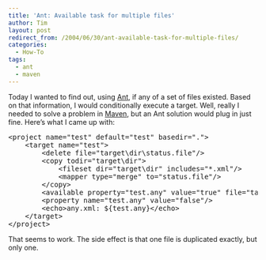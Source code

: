 ```yaml
---
title: 'Ant: Available task for multiple files'
author: Tim
layout: post
redirect_from: /2004/06/30/ant-available-task-for-multiple-files/
categories:
  - How-To
tags:
  - ant
  - maven
---
```

Today I wanted to find out, using [Ant][1], if any of a set of files existed. Based on that information, I would conditionally execute a target. Well, really I needed to solve a problem in [Maven][2], but an Ant solution would plug in just fine. Here&#8217;s what I came up with:

<pre>&lt;project name="test" default="test" basedir=".">
    &lt;target name="test">
        &lt;delete file="target\dir\status.file"/>
        &lt;copy todir="target\dir">
            &lt;fileset dir="target\dir" includes="*.xml"/>
            &lt;mapper type="merge" to="status.file"/>
        &lt;/copy>
        &lt;available property="test.any" value="true" file="target\dir\status.file"/>
        &lt;property name="test.any" value="false"/>
        &lt;echo>any.xml: ${test.any}&lt;/echo>
    &lt;/target>
&lt;/project>
</pre>

That seems to work. The side effect is that one file is duplicated exactly, but only one.

 [1]: http://ant.apache.org
 [2]: http://maven.apache.org
